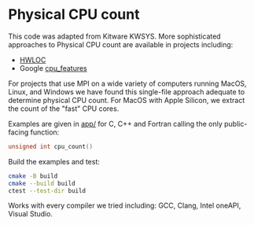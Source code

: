 # Physical CPU count

This code was adapted from Kitware KWSYS.
More sophisticated approaches to Physical CPU count are available in projects including:

* [HWLOC](https://github.com/open-mpi/hwloc)
* Google [cpu_features](https://github.com/google/cpu_features)

For projects that use MPI on a wide variety of computers running MacOS, Linux, and Windows we have found this single-file approach adequate to determine physical CPU count.
For MacOS with Apple Silicon, we extract the count of the "fast" CPU cores.

Examples are given in [app/](./app) for C, C++ and Fortran calling the only public-facing function:

```c
unsigned int cpu_count()
```

Build the examples and test:

```sh
cmake -B build
cmake --build build
ctest --test-dir build
```

Works with every compiler we tried including: GCC, Clang, Intel oneAPI, Visual Studio.
